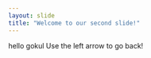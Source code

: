 ```yaml
---
layout: slide
title: "Welcome to our second slide!"
---
```

hello gokul
Use the left arrow to go back!
